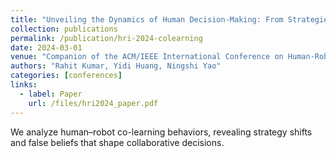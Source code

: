 ```yaml
---
title: "Unveiling the Dynamics of Human Decision-Making: From Strategies to False Beliefs in Collaborative Human-Robot Co-Learning Tasks"
collection: publications
permalink: /publication/hri-2024-colearning
date: 2024-03-01
venue: "Companion of the ACM/IEEE International Conference on Human-Robot Interaction (HRI), 2024, pp. 632–636"
authors: "Rahit Kumar, Yidi Huang, Ningshi Yao"
categories: [conferences]
links:
  - label: Paper
    url: /files/hri2024_paper.pdf
---
```


We analyze human–robot co-learning behaviors, revealing strategy shifts and false beliefs that shape collaborative decisions.
